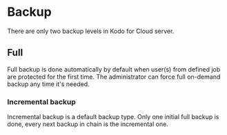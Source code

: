 # Backup

There are only two backup levels in Kodo for Cloud server.  

## Full

Full backup is done automatically by default when user\(s\) from defined job are protected for the first time. The administrator can force full on-demand backup any time it's needed.  

### Incremental backup

Incremental backup is a default backup type. Only one initial full backup is done, every next backup in chain is the incremental one.



